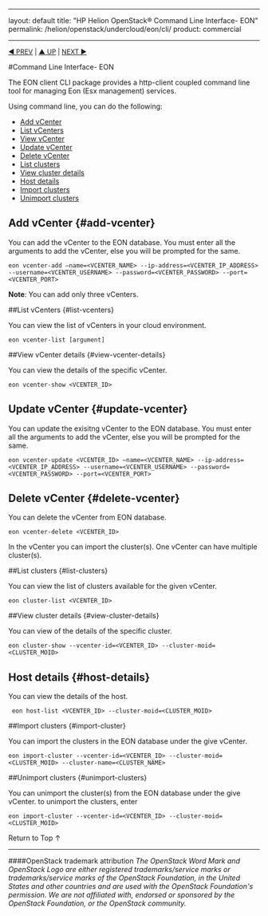

---
layout: default
title: "HP Helion OpenStack&#174; Command Line Interface- EON"
permalink: /helion/openstack/undercloud/eon/cli/
product: commercial

---
<!--UNDER REVISION-->

<script>

function PageRefresh {
onLoad="window.refresh"
}

PageRefresh();

</script>


<p style="font-size: small;"> <a href="/helion/openstack/services/compute/overview/">&#9664; PREV</a> | <a href="/helion/openstack/services/overview/">&#9650; UP</a> | <a href="/helion/openstack/services/imaging/overview/"> NEXT &#9654</a> </p>


#Command Line Interface- EON 

The EON client CLI package provides a http-client coupled command line tool for managing Eon (Esx management) services.


Using command line, you can do the following:

* [Add vCenter](#add-vcenter)
* [List vCenters](#list-vcenter)
* [View vCenter](#view-vcenter-details)
* [Update vCenter](#update-vcenter)
* [Delete vCenter](#delete-vcenter)
* [List clusters](#list-clusters)
* [View cluster details ](#view-cluster-details)
* [Host details](host-details)
* [Import clusters](#import-clusters)
* [Unimport clusters](#unimport-clusters)


## Add vCenter {#add-vcenter}

You can add the vCenter to the EON database. You must enter all the arguments to add the vCenter, else you will be prompted for the same. 

	eon vcenter-add –name=<VCENTER_NAME> --ip-address=<VCENTER_IP_ADDRESS> --username=<VCENTER_USERNAME> --password=<VCENTER_PASSWORD> --port=<VCENTER_PORT>

**Note**: You can add only three vCenters.

##List vCenters {#list-vcenters}

You can view the list of vCenters in your cloud environment. 


    eon vcenter-list [argument]

##View vCenter details {#view-vcenter-details}

You can view the details of the specific vCenter. 

	eon vcenter-show <VCENTER_ID>


## Update vCenter {#update-vcenter}

You can update the exisitng vCenter to the EON database. You must enter all the arguments to add the vCenter, else you will be prompted for the same. 

	eon vcenter-update <VCENTER_ID> –name=<VCENTER_NAME> --ip-address=<VCENTER_IP_ADDRESS> --username=<VCENTER_USERNAME> --password=<VCENTER_PASSWORD> --port=<VCENTER_PORT>

## Delete vCenter {#delete-vcenter}

You can delete the vCenter from EON database.  

	eon vcenter-delete <VCENTER_ID>

In the vCenter you can import the cluster(s). One vCenter can have multiple cluster(s).

##List clusters {#list-clusters}

You can view the list of clusters available for the given vCenter. 

	eon cluster-list <VCENTER_ID>

##View cluster details {#view-cluster-details}

You can view of the details of the specific cluster. 

	eon cluster-show --vcenter-id=<VCENTER_ID> --cluster-moid=<CLUSTER_MOID>

## Host details {#host-details}

You can view the details of the host. 

	 eon host-list <VCENTER_ID> --cluster-moid=<CLUSTER_MOID>

##Import clusters {#import-cluster}

You can import the clusters in the EON database under the give vCenter. 

	eon import-cluster --vcenter-id=<VCENTER_ID> --cluster-moid=<CLUSTER_MOID> --cluster-name=<CLUSTER_NAME>

##Unimport clusters {#unimport-clusters}

You can unimport the cluster(s) from the EON database under the give vCenter. to unimport the clusters, enter

	eon import-cluster --vcenter-id=<VCENTER_ID> --cluster-moid=<CLUSTER_MOID>




<a href="#top" style="padding:14px 0px 14px 0px; text-decoration: none;"> Return to Top &#8593; </a>




----
####OpenStack trademark attribution
*The OpenStack Word Mark and OpenStack Logo are either registered trademarks/service marks or trademarks/service marks of the OpenStack Foundation, in the United States and other countries and are used with the OpenStack Foundation's permission. We are not affiliated with, endorsed or sponsored by the OpenStack Foundation, or the OpenStack community.*
